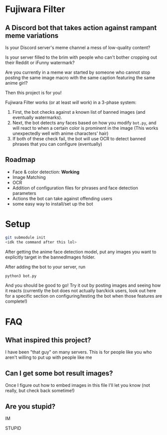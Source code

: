 # Fujiwara Filter

## A Discord bot that takes action against rampant meme variations


Is your Discord server's meme channel a mess of low-quality content?

Is your server filled to the brim with people who can't bother cropping out their Reddit or iFunny watermark?

Are you currently in a meme war started by someone who cannot stop posting the same image macro with the same caption featuring the same anime girl?

Then this project is for you!

Fujiwara Filter works (or at least _will_ work) in a 3-phase system:

 1. First, the bot checks against a known list of banned images (and eventually watermarks).
 2. Next, the bot detects any faces based on how you modify `bot.py`, and will react to when a certain color is prominent in the image (This works unexpectedly well with anime characters' hair)
 3. If both of these check fail, the bot will use OCR to detect banned phrases that you can configure (eventually)
 
## Roadmap
  - Face & color detection: **Working**
  - Image Matching
  - OCR
  - Addition of configuration files for phrases and face detection parameters
  - Actions the bot can take against offending users
  - some easy way to install/set up the bot


# Setup

```bash
git submodule init
<idk the command after this lol>
```
After getting the anime face detection model, put any images you want to explicitly target in the bannedImages folder.

After adding the bot to your server, run

```bash
python3 bot.py
```

And you should be good to go! Try it out by posting images and seeing how it reacts (currently the bot does not actually ban/kick users, look out here for a specific section on configuring/testing the bot when those features are complete!)

# FAQ

## What inspired this project?

I have been "that guy" on many servers. This is for people like you who aren't willing to put up with people like me

## Can I get some bot result images?

Once I figure out how to embed images in this file I'll let you know (not really, but check back sometime!)

## Are you stupid?

IM

STUPID
